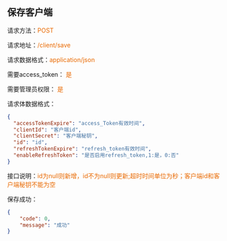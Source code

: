 ## 保存客户端
<p>请求方法：<span style="color:#e96900">POST</span></p>
<p>请求地址：<span style="color:#e96900">/client/save</span></p>
<p>请求数据格式：<span style="color:#e96900">application/json</span></p>
<p>需要access_token： <span style="color:#e96900">是</span></p>
<p>需要管理员权限： <span style="color:#e96900">是</span></p>
<p></p>

请求体数据格式：
```json
{
  "accessTokenExpire": "access_Token有效时间",
  "clientId": "客户端id",
  "clientSecret": "客户端秘钥",
  "id": "id",
  "refreshTokenExpire": "refresh_token有效时间",
  "enableRefreshToken": "是否启用refresh_token,1:是，0:否"
}
```

<p>接口说明：<span style="color:#e96900">id为null则新增，id不为null则更新;超时时间单位为秒；客户端id和客户端秘钥不能为空</span></p>

保存成功：
```json
{  
	"code": 0,  
	"message": "成功"
}
```
